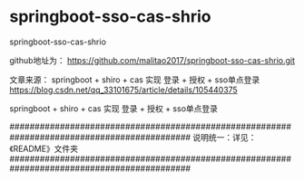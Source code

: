 # springboot-sso-cas-shrio
springboot-sso-cas-shrio

github地址为：
https://github.com/malitao2017/springboot-sso-cas-shrio.git

文章来源：
springboot + shiro + cas 实现 登录 + 授权 + sso单点登录 
https://blog.csdn.net/qq_33101675/article/details/105440375

springboot + shiro + cas 实现 登录 + 授权 + sso单点登录 

############################################################################################
说明统一：详见：《README》文件夹
############################################################################################
